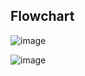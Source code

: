 ## Flowchart
![image](https://user-images.githubusercontent.com/68271765/142983773-d2f0475b-86ec-42ef-98a0-c9f3c7c8e484.png)

![image](https://user-images.githubusercontent.com/68271765/142983786-4e506a72-cdfd-4362-a98f-4cd30ecd3f26.png)
